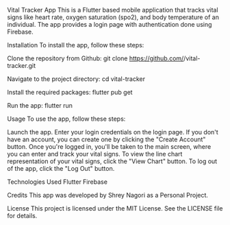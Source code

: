 Vital Tracker App
This is a Flutter based mobile application that tracks vital signs like heart rate, oxygen saturation (spo2), and body temperature of an individual. The app provides a login page with authentication done using Firebase.

Installation
To install the app, follow these steps:

Clone the repository from Github:
git clone https://github.com/<username>/vital-tracker.git

Navigate to the project directory:
cd vital-tracker

Install the required packages:
flutter pub get

Run the app:
flutter run

Usage
To use the app, follow these steps:

Launch the app.
Enter your login credentials on the login page. If you don't have an account, you can create one by clicking the "Create Account" button.
Once you're logged in, you'll be taken to the main screen, where you can enter and track your vital signs.
To view the line chart representation of your vital signs, click the "View Chart" button.
To log out of the app, click the "Log Out" button.

Technologies Used
Flutter
Firebase

Credits
This app was developed by Shrey Nagori as a Personal Project.

License
This project is licensed under the MIT License. See the LICENSE file for details.
